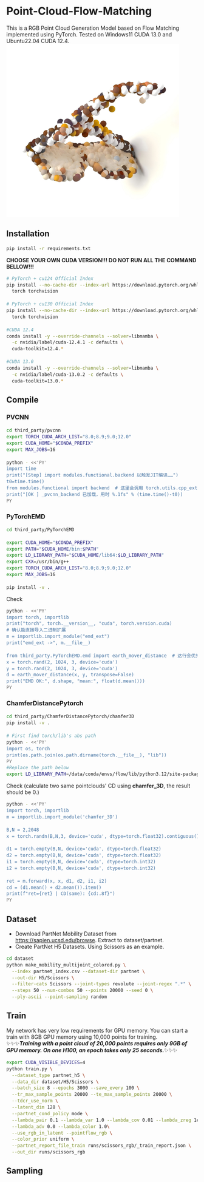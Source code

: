 # Point-Cloud-Flow-Matching  
This is a RGB Point Cloud Generation Model based on Flow Matching implemented using PyTorch. Tested on Windows11 CUDA 13.0 and Ubuntu22.04 CUDA 12.4.  
![A random sample eyeglass](./assets/pred_4.png)
## Installation

```sh
pip install -r requirements.txt
```
**CHOOSE YOUR OWN CUDA VERSION!!! DO NOT RUN ALL THE COMMAND BELLOW!!!**
```sh
# PyTorch + cu124 Official Index
pip install --no-cache-dir --index-url https://download.pytorch.org/whl/cu124 \
  torch torchvision

# PyTorch + cu130 Official Index
pip install --no-cache-dir --index-url https://download.pytorch.org/whl/cu130 \
  torch torchvision

#CUDA 12.4
conda install -y --override-channels --solver=libmamba \
  -c nvidia/label/cuda-12.4.1 -c defaults \
  cuda-toolkit=12.4.*

#CUDA 13.0
conda install -y --override-channels --solver=libmamba \
  -c nvidia/label/cuda-13.0.2 -c defaults \
  cuda-toolkit=13.0.*
```

## Compile
### PVCNN
```sh
cd third_party/pvcnn
export TORCH_CUDA_ARCH_LIST="8.0;8.9;9.0;12.0"
export CUDA_HOME="$CONDA_PREFIX"
export MAX_JOBS=16

python - <<'PY'
import time
print("[Step] import modules.functional.backend 以触发JIT编译……")
t0=time.time()
from modules.functional import backend  # 这里会调用 torch.utils.cpp_extension.load(...)
print("[OK ] _pvcnn_backend 已加载，用时 %.1fs" % (time.time()-t0))
PY
```

### PyTorchEMD
```sh
cd third_party/PyTorchEMD

export CUDA_HOME="$CONDA_PREFIX"
export PATH="$CUDA_HOME/bin:$PATH"
export LD_LIBRARY_PATH="$CUDA_HOME/lib64:$LD_LIBRARY_PATH"
export CXX=/usr/bin/g++
export TORCH_CUDA_ARCH_LIST="8.0;8.9;9.0;12.0"
export MAX_JOBS=16

pip install -v .
```
Check
```sh
python - <<'PY'
import torch, importlib
print("torch", torch.__version__, "cuda", torch.version.cuda)
# 确认能直接导入二进制扩展
m = importlib.import_module("emd_ext")
print("emd_ext ->", m.__file__)

from third_party.PyTorchEMD.emd import earth_mover_distance  # 这行会优先用 emd_ext
x = torch.rand(2, 1024, 3, device='cuda')
y = torch.rand(2, 1024, 3, device='cuda')
d = earth_mover_distance(x, y, transpose=False)
print("EMD OK:", d.shape, "mean:", float(d.mean()))
PY
```
### ChamferDistancePytorch
```sh
cd third_party/ChamferDistancePytorch/chamfer3D
pip install -v .

# First find torch/lib's abs path
python - <<'PY'
import os, torch
print(os.path.join(os.path.dirname(torch.__file__), "lib"))
PY
#Replace the path below
export LD_LIBRARY_PATH=/data/conda/envs/flow/lib/python3.12/site-packages/torch/lib:$LD_LIBRARY_PATH
```
Check (calculate two same pointclouds' CD using **chamfer_3D**, the result should be 0.)
```sh
python - <<'PY'
import torch, importlib
m = importlib.import_module('chamfer_3D')

B,N = 2,2048
x = torch.randn(B,N,3, device='cuda', dtype=torch.float32).contiguous()

d1 = torch.empty(B,N, device='cuda', dtype=torch.float32)
d2 = torch.empty(B,N, device='cuda', dtype=torch.float32)
i1 = torch.empty(B,N, device='cuda', dtype=torch.int32)
i2 = torch.empty(B,N, device='cuda', dtype=torch.int32)

ret = m.forward(x, x, d1, d2, i1, i2)
cd = (d1.mean() + d2.mean()).item()
print(f"ret={ret} | CD(same): {cd:.8f}")
PY
```

## Dataset

- Download PartNet Mobility Dataset from https://sapien.ucsd.edu/browse. Extract to dataset/partnet. 
- Create PartNet H5 Datasets. Using Scissors as an example.
```sh
cd dataset
python make_mobility_multijoint_colored.py \
  --index partnet_index.csv --dataset-dir partnet \
  --out-dir H5/Scissors \
  --filter-cats Scissors --joint-types revolute --joint-regex ".*" \
  --steps 50 --num-combos 50 --points 20000 --seed 0 \
  --ply-ascii --point-sampling random
```


## Train
My network has very low requirements for GPU memory. You can start a train with 8GB GPU memory using 10,000 points for training.  
✨✨✨**_Training with a point cloud of 20,000 points requires only 9GB of GPU memory. On one H100, an epoch takes only 25 seconds._**✨✨✨ 
```sh
export CUDA_VISIBLE_DEVICES=4
python train.py \
  --dataset_type partnet_h5 \
  --data_dir dataset/H5/Scissors \
  --batch_size 8 --epochs 3000 --save_every 100 \
  --tr_max_sample_points 20000 --te_max_sample_points 20000 \
  --tdcr_use_norm \
  --latent_dim 128 \
  --partnet_cond_policy mode \
  --lambda_pair 0.1 --lambda_var 1.0 --lambda_cov 0.01 --lambda_zreg 1e-4 \
  --lambda_adv 0.0 --lambda_color 1.0\
  --use_rgb_in_latent --pointflow_rgb \
  --color_prior uniform \
  --partnet_report_file_train runs/scissors_rgb/_train_report.json \
  --out_dir runs/scissors_rgb
```

## Sampling